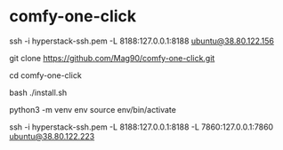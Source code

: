 # comfy-one-click


ssh -i hyperstack-ssh.pem -L 8188:127.0.0.1:8188 ubuntu@38.80.122.156

git clone https://github.com/Mag90/comfy-one-click.git

cd comfy-one-click

bash ./install.sh


python3 -m venv env
source env/bin/activate

ssh -i hyperstack-ssh.pem -L 8188:127.0.0.1:8188 -L 7860:127.0.0.1:7860 ubuntu@38.80.122.223
